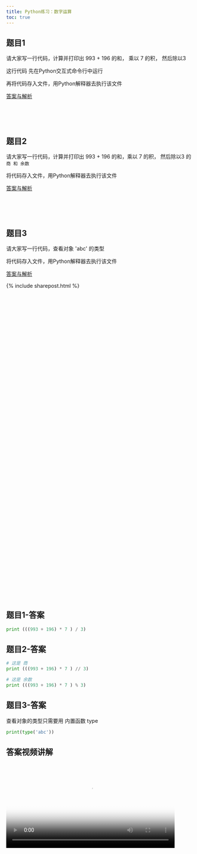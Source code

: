 ```yaml
---
title: Python练习：数字运算
toc: true
---
```


## 题目1

请大家写一行代码，计算并打印出 993 + 196 的和， 乘以 7 的积， 然后除以3 

这行代码 先在Python交互式命令行中运行

再将代码存入文件，用Python解释器去执行该文件



[答案与解析](#题目1-答案)




<br><br><br>
## 题目2

请大家写一行代码，计算并打印出 993 + 196 的和，乘以 7 的积， 然后除以3 的  ```商 和 余数``` 

将代码存入文件，用Python解释器去执行该文件

[答案与解析](#题目2-答案)




<br><br><br>
## 题目3

请大家写一行代码，查看对象 'abc' 的类型

将代码存入文件，用Python解释器去执行该文件

[答案与解析](#题目3-答案)





{% include sharepost.html %}



<br><br><br><br><br><br><br><br><br><br><br><br><br><br><br><br><br><br><br><br><br><br><br><br><br><br><br><br><br><br><br><br><br><br><br><br><br><br><br><br><br><br><br><br><br><br><br><br>

## 题目1-答案

```py
print (((993 + 196) * 7 ) / 3)
```


## 题目2-答案

```py
# 这是 商
print (((993 + 196) * 7 ) // 3)

# 这是 余数
print (((993 + 196) * 7 ) % 3)
```




## 题目3-答案

查看对象的类型只需要用 内置函数 type

```py
print(type('abc'))
```



## 答案视频讲解

<video src="http://v.python666.vip/video/py/mpprac02-1.mp4"  style="width: 90%;" controls controlsList="nodownload" oncontextmenu="return false;" preload="metadata" poster="{{ site.video_cover }}"></video>